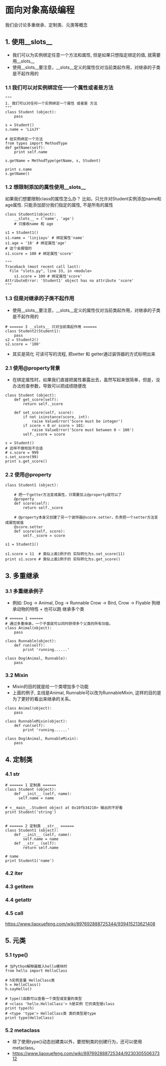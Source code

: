 # 面向对象高级编程
我们会讨论多重继承、定制类、元类等概念

## 1. 使用__slots__
- 我们可以为实例绑定任意一个方法和属性, 但是如果只想指定绑定的值, 就需要用__slots__
- 使用__slots__要注意，__slots__定义的属性仅对当前类起作用，对继承的子类是不起作用的

### 1.1 我们可以对实例绑定任一一个属性或者是方法
```
"""
1. 我们可以对任何一个实例绑定一个属性 或者是 方法
"""
class Student (object):
    pass

s = Student()
s.name = 'LinJY'

# 给实例绑定一个方法
from types import MethodType
def getName(self):
    print self.name

s.getName = MethodType(getName, s, Student)

print s.name
s.getName()

```

### 1.2 想限制添加的属性使用__slots__
如果我们想要限制class的属性怎么办？
比如，只允许对Student实例添加name和age属性. 
只能添加部分我们指定的属性, 不是所有的属性

```
class Student1(object):
    __slots__ = ('name', 'age')
    # 只接收name 和 age

s1 = Student1()
s1.name = 'linjiayu' # 绑定属性'name'
s1.age = '18' # 绑定属性'age'
# 这个会报错的
s1.score = 100 # 绑定属性'score'

"""
Traceback (most recent call last):
  File "slots.py", line 33, in <module>
    s1.score = 100 # 绑定属性'score'
AttributeError: 'Student1' object has no attribute 'score'
"""
```

### 1.3 但是对继承的子类不起作用
- 使用__slots__要注意，__slots__定义的属性仅对当前类起作用，对继承的子类是不起作用的
```
# ====== 3 __slots__ 只对当前类起作用 ======
class Student2(Student1):
    pass
s2 = Student2()
s2.score = '100'
```




- 其实是简化 可读可写的流程, 把setter 和 getter通过装饰器的方式标明出来

### 2.1 使用@property背景
- 在绑定属性时，如果我们直接把属性暴露出去，虽然写起来很简单，但是，没办法检查参数，导致可以把成绩随便改

```
class Student (object):
    def get_score(self):
        return self._score

    def set_score(self, score):
        if not isinstance(score, int):
            raise ValueError('Score must be integer')
        if score < 0 or score > 101:
            raise ValueError('Score must between 0 ~ 100')
        self._score = score

s = Student()
# 这样不做校验不合适
# s.score = 999
s.set_score(99)
print s.get_score()
```

### 2.2 使用@property

```
class Student1 (object):
    
    # 把一个getter方法变成属性，只需要加上@property就可以了
    @property
    def score(self):
        return self._score

    # @property本身又创建了另一个装饰器@score.setter，负责把一个setter方法变成属性赋值
    @score.setter
    def score(self, score):
        self._score = score

s1 = Student1()

s1.score = 11  # 类似上面1例子的 实际转化为s.set_score(11)
print s1.score # 类似上面1例子的 实际转化为s.get_score()

```

## 3. 多重继承

### 3.1 多重继承例子
- 例如: 
  Dog -> Animal, Dog -> Runnable
  Crow -> Bird, Crow -> Flyable
  狗继承动物的特性 + 也可以跑
  继承多个类
```
# ====== 1 ======
# 通过多重继承，一个子类就可以同时获得多个父类的所有功能。
class Animal(object):
    pass

class Runnable(object):
    def run(self):
        print 'running......'

class Dog(Animal, Runnable):
    pass

```

### 3.2 Mixin
- Mixin的目的就是给一个类增加多个功能
- 上面的例子, 主线是Animal, Runnable可以改为RunnableMixin, 这样的目的是为了更好的看出来继承的关系。

```
class Animal(object):
    pass

class RunnableMixin(object):
    def run(self):
        print 'running......'

class Dog(Animal, RunnableMixin):
    pass
```

## 4. 定制类

### 4.1 __str__
```
# ====== 1 定制类 ======
class Student (object):
    def __init__ (self, name):
      self.name = name

# <__main__.Student object at 0x10fb34210> 输出的不好看
print Student('string')


# ====== 2 定制类 __str__ ======
class Student1 (object):
    def __init__ (self, name):
        self.name = name
    def __str__ (self):
        return self.name

# name
print Student1('name')
```

### 4.2 __iter__
### 4.3 __getitem__
### 4.4 __getattr__
### 4.5 __call__
https://www.liaoxuefeng.com/wiki/897692888725344/939415213621408


## 5. 元类

### 5.1 type()

```
# 当Python解释器载入hello模块时
from hello import HelloClass

# h实例变量 HelloClass类
h = HelloClass()
h.sayHello()

# type()函数可以查看一个类型或变量的类型
# <class 'hello.HelloClass'> h是实例 它的类型是class
print type(h)
# <type 'type'> HelloClass类 类的类型是type
print type(HelloClass)
```

### 5.2 metaclass
- 除了使用type()动态创建类以外，要控制类的创建行为，还可以使用metaclass。
- https://www.liaoxuefeng.com/wiki/897692888725344/923030550637312